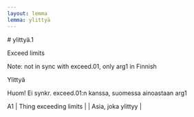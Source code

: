 ```yaml
---
layout: lemma
lemma: ylittyä
---
```


<div class="sense">
# <span class="sensename">ylittyä.1</span>

<span class="description">Exceed limits</span>

Note: not in sync with exceed.01, only arg1 in Finnish

<span class="description">Ylittyä</span>

Huom! Ei synkr. exceed.01:n kanssa, suomessa ainoastaan arg1

A1 | Thing exceeding limits |   | Asia, joka ylittyy |  

</div>

